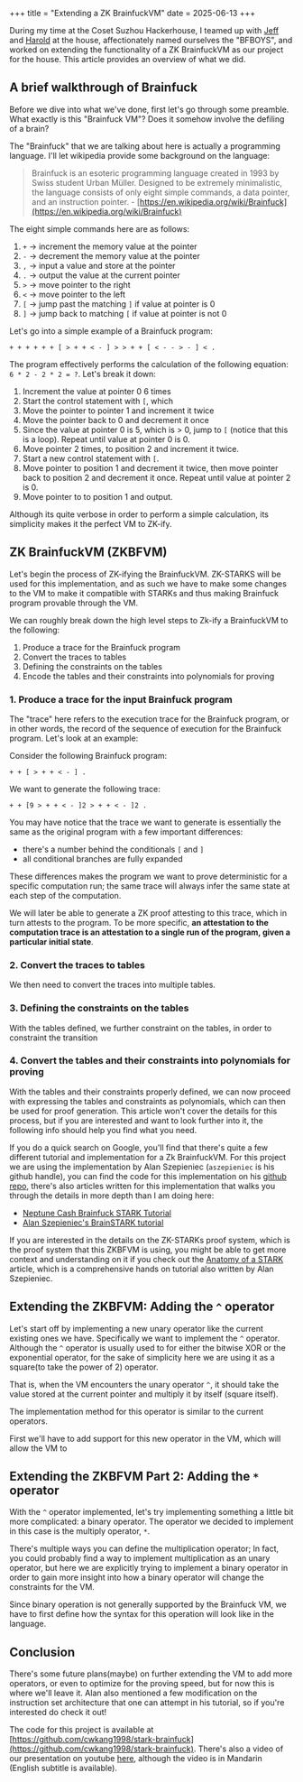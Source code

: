 +++
title = "Extending a ZK BrainfuckVM"
date = 2025-06-13
+++

During my time at the Coset Suzhou Hackerhouse, I teamed up with [Jeff](https://x.com/zk_foodchain) and [Harold](https://x.com/0xharoldgin) at the house, affectionately named ourselves the "BFBOYS", and worked on extending the functionality of a ZK BrainfuckVM as our project for the house. This article provides an overview of what we did.

## A brief walkthrough of Brainfuck

Before we dive into what we've done, first let's go through some preamble. What exactly is this "Brainfuck VM"? Does it somehow involve the defiling of a brain?

The "Brainfuck" that we are talking about here is actually a programming language. I'll let wikipedia provide some background on the language:

> Brainfuck is an esoteric programming language created in 1993 by Swiss student Urban Müller. Designed to be extremely minimalistic, the language consists of only eight simple commands, a data pointer, and an instruction pointer. - [https://en.wikipedia.org/wiki/Brainfuck](https://en.wikipedia.org/wiki/Brainfuck)

The eight simple commands here are as follows:

1. `+` -> increment the memory value at the pointer
2. `-` -> decrement the memory value at the pointer
3. `,` -> input a value and store at the pointer
4. `.` -> output the value at the current pointer
5. `>` -> move pointer to the right
6. `<` -> move pointer to the left
7. `[` -> jump past the matching `]` if value at pointer is 0
8. `]` -> jump back to matching `[` if value at pointer is not 0

Let's go into a simple example of a Brainfuck program:

```brainfuck
+ + + + + + [ > + + < - ] > > + + [ < - - > - ] < .
```

The program effectively performs the calculation of the following equation: `6 * 2 - 2 * 2 = ?`. Let's break it down:

1. Increment the value at pointer 0 6 times
2. Start the control statement with `[`, which
3. Move the pointer to pointer 1 and increment it twice
4. Move the pointer back to 0 and decrement it once
5. Since the value at pointer 0 is 5, which is > 0, jump to `[` (notice that this is a loop). Repeat until value at pointer 0 is 0.
6. Move pointer 2 times, to position 2 and increment it twice.
7. Start a new control statement with `[`.
8. Move pointer to position 1 and decrement it twice, then move pointer back to position 2 and decrement it once. Repeat until value at pointer 2 is 0.
9. Move pointer to to position 1 and output.

Although its quite verbose in order to perform a simple calculation, its simplicity makes it the perfect VM to ZK-ify.

## ZK BrainfuckVM (ZKBFVM)

Let's begin the process of ZK-ifying the BrainfuckVM. ZK-STARKS will be used for this implementation, and as such we have to make some changes to the VM to make it compatible with STARKs and thus making Brainfuck program provable through the VM.

We can roughly break down the high level steps to Zk-ify a BrainfuckVM to the following:

1. Produce a trace for the Brainfuck program
2. Convert the traces to tables
3. Defining the constraints on the tables
4. Encode the tables and their constraints into polynomials for proving

### 1. Produce a trace for the input Brainfuck program

The "trace" here refers to the execution trace for the Brainfuck program, or in other words, the record of the sequence of execution for the Brainfuck program. Let's look at an example:

Consider the following Brainfuck program:

```brainfuck
+ + [ > + + < - ] .
```

We want to generate the following trace:

```brainfuck
+ + [9 > + + < - ]2 > + + < - ]2 .
```

You may have notice that the trace we want to generate is essentially the same as the original program with a few important differences:

- there's a number behind the conditionals `[` and `]`
- all conditional branches are fully expanded

These differences makes the program we want to prove deterministic for a specific computation run; the same trace will always infer the same state at each step of the computation.

We will later be able to generate a ZK proof attesting to this trace, which in turn attests to the program. To be more specific, **an attestation to the computation trace is an attestation to a single run of the program, given a particular initial state**.

### 2. Convert the traces to tables

We then need to convert the traces into multiple tables.

### 3. Defining the constraints on the tables

With the tables defined, we further constraint on the tables, in order to constraint the transition

### 4. Convert the tables and their constraints into polynomials for proving

With the tables and their constraints properly defined, we can now proceed with expressing the tables and constraints as polynomials, which can then be used for proof generation. This article won't cover the details for this process, but if you are interested and want to look further into it, the following info should help you find what you need.

If you do a quick search on Google, you'll find that there's quite a few different tutorial and implementation for a Zk BrainfuckVM. For this project we are using the implementation by Alan Szepieniec (`aszepieniec` is his github handle), you can find the code for this implementation on his [github repo](https://github.com/aszepieniec/stark-brainfuck), there's also articles written for this implementation that walks you through the details in more depth than I am doing here:

- [Neptune Cash Brainfuck STARK Tutorial](https://neptune.cash/learn/brainfuck-tutorial/)
- [Alan Szepieniec's BrainSTARK tutorial](https://aszepieniec.github.io/stark-brainfuck/)

If you are interested in the details on the ZK-STARKs proof system, which is the proof system that this ZKBFVM is using, you might be able to get more context and understanding on it if you check out the [Anatomy of a STARK](https://aszepieniec.github.io/stark-anatomy/) article, which is a comprehensive hands on tutorial also written by Alan Szepieniec.

## Extending the ZKBFVM: Adding the `^` operator

Let's start off by implementing a new unary operator like the current existing ones we have. Specifically we want to implement the `^` operator. Although the `^` operator is usually used to for either the bitwise XOR or the exponential operator, for the sake of simplicity here we are using it as a square(to take the power of 2) operator.

That is, when the VM encounters the unary operator `^`, it should take the value stored at the current pointer and multiply it by itself (square itself).

<!-- Go through what is in the talk -->

The implementation method for this operator is similar to the current operators.

First we'll have to add support for this new operator in the VM, which will allow the VM to

## Extending the ZKBFVM Part 2: Adding the `*` operator

With the `^` operator implemented, let's try implementing something a little bit more complicated: a binary operator. The operator we decided to implement in this case is the multiply operator, `*`.

<!-- Go through what is in the talk -->

There's multiple ways you can define the multiplication operator; In fact, you could probably find a way to implement multiplication as an unary operator, but here we are explicitly trying to implement a binary operator in order to gain more insight into how a binary operator will change the constraints for the VM.

Since binary operation is not generally supported by the Brainfuck VM, we have to first define how the syntax for this operation will look like in the language.

## Conclusion

There's some future plans(maybe) on further extending the VM to add more operators, or even to optimize for the proving speed, but for now this is where we'll leave it. Alan also mentioned a few modification on the instruction set architecture that one can attempt in his tutorial, so if you're interested do check it out!

The code for this project is available at [https://github.com/cwkang1998/stark-brainfuck](https://github.com/cwkang1998/stark-brainfuck). There's also a video of our presentation on youtube [here](https://www.youtube.com/watch?v=dR7UNjmmY-I), although the video is in Mandarin (English subtitle is available).
